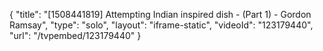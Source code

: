 {
    "title": "[1508441819] Attempting Indian inspired dish - (Part 1) - Gordon Ramsay",
    "type": "solo",
    "layout": "iframe-static",
    "videoId": "123179440",
    "url": "\/tvpembed\/123179440"
}